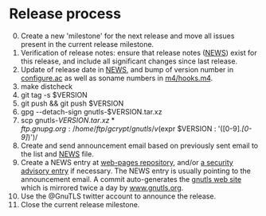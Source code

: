 # Release process

 0. Create a new 'milestone' for the next release and move all issues present in the
    current release milestone.
 1. Verification of release notes: ensure that release notes ([NEWS](NEWS)) exist
    for this release, and include all significant changes since last release.
 2. Update of release date in [NEWS](NEWS), and bump of version number in
    [configure.ac](configure.ac) as well as soname numbers in [m4/hooks.m4](m4/hooks.m4).
 3. make distcheck
 4. git tag -s $VERSION
 5. git push && git push $VERSION
 6. gpg --detach-sign gnutls-$VERSION.tar.xz
 7. scp gnutls-$VERSION.tar.xz* ftp.gnupg.org:/home/ftp/gcrypt/gnutls/v$(expr $VERSION : '\([0-9]*\.[0-9]*\)')/
 8. Create and send announcement email based on previously sent email to the list and
    [NEWS](NEWS) file.
 9. Create a NEWS entry at [web-pages repository](https://gitlab.com/gnutls/web-pages/-/tree/master/news-entries),
    and/or [a security advisory entry](https://gitlab.com/gnutls/web-pages/-/tree/master/security-entries)
    if necessary. The NEWS entry is usually pointing to the announcement email.
    A commit auto-generates the [gnutls web site](https://gnutls.gitlab.io/web-pages/)
    which is mirrored twice a day by www.gnutls.org.
10. Use the @GnuTLS twitter account to announce the release.
11. Close the current release milestone.
